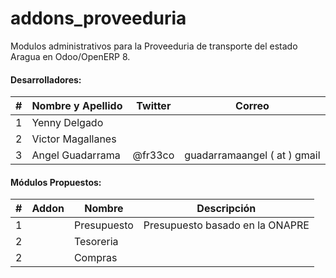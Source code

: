 # addons_proveeduria

Modulos administrativos para la Proveeduria de transporte del estado Aragua en Odoo/OpenERP 8.

#### Desarrolladores:

|  #  |  Nombre y Apellido            |       Twitter                         |  Correo                       |
| --- | ----------------------------  | ------------------------------------- | ----------------------------- |
|  1  | Yenny Delgado                 |                                       |                               |
|  2  | Victor Magallanes             |                                       |                               |
|  3  | Angel Guadarrama              | @fr33co                               | guadarramaangel ( at ) gmail  |


#### Módulos Propuestos:

|  #  |         Addon                |       Nombre                        |  Descripción                                                                                                  |
| --- | --------------------------- | ---------------------------------- | ---------------------------------- |
|  1  |                             | Presupuesto                        | Presupuesto basado en la ONAPRE    |
|  2  |                             | Tesoreria                          |                                    |
|  2  |                             | Compras                            |                                    |

